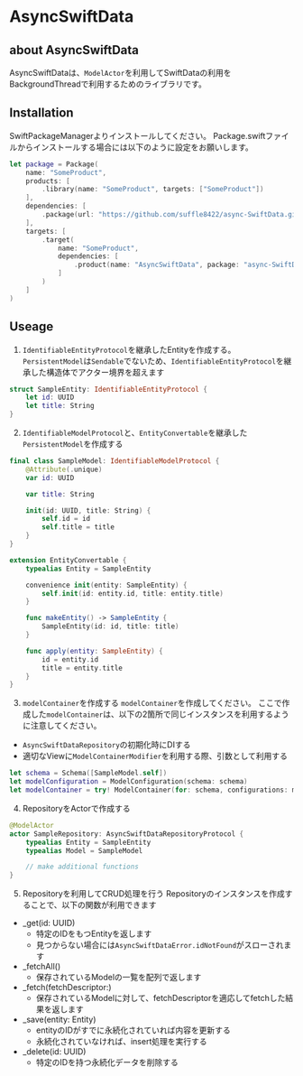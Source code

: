 # AsyncSwiftData

## about AsyncSwiftData
AsyncSwiftDataは、`ModelActor`を利用してSwiftDataの利用をBackgroundThreadで利用するためのライブラリです。

## Installation
SwiftPackageManagerよりインストールしてください。
Package.swiftファイルからインストールする場合には以下のように設定をお願いします。
```Swift
let package = Package(
    name: "SomeProduct",
    products: [
        .library(name: "SomeProduct", targets: ["SomeProduct"])
    ],
    dependencies: [
        .package(url: "https://github.com/suffle8422/async-SwiftData.git", exact: "0.1.0")
    ],
    targets: [
        .target(
            name: "SomeProduct",
            dependencies: [
                .product(name: "AsyncSwiftData", package: "async-SwiftData")
            ]
        )
    ]
)
```

## Useage
1. `IdentifiableEntityProtocol`を継承したEntityを作成する。
`PersistentModel`は`Sendable`でないため、`IdentifiableEntityProtocol`を継承した構造体でアクター境界を超えます
```Swift
struct SampleEntity: IdentifiableEntityProtocol {
    let id: UUID
    let title: String
}
```

2. `IdentifiableModelProtocol`と、`EntityConvertable`を継承した`PersistentModel`を作成する
```Swift
final class SampleModel: IdentifiableModelProtocol {
    @Attribute(.unique)
    var id: UUID

    var title: String

    init(id: UUID, title: String) {
        self.id = id
        self.title = title
    }
}

extension EntityConvertable {
    typealias Entity = SampleEntity

    convenience init(entity: SampleEntity) {
        self.init(id: entity.id, title: entity.title)
    }

    func makeEntity() -> SampleEntity {
        SampleEntity(id: id, title: title)
    }

    func apply(entity: SampleEntity) {
        id = entity.id
        title = entity.title
    }
}
```

3. `modelContainer`を作成する
`modelContainer`を作成してください。
ここで作成した`modelContainer`は、以下の2箇所で同じインスタンスを利用するように注意してください。
- `AsyncSwiftDataRepository`の初期化時にDIする
- 適切なViewに`ModelContainerModifier`を利用する際、引数として利用する
```Swift
let schema = Schema([SampleModel.self])
let modelConfiguration = ModelConfiguration(schema: schema)
let modelContainer = try! ModelContainer(for: schema, configurations: modelConfiguration)
```

4. RepositoryをActorで作成する
```Swift
@ModelActor
actor SampleRepository: AsyncSwiftDataRepositoryProtocol {
    typealias Entity = SampleEntity
    typealias Model = SampleModel

    // make additional functions
}
```

5. Repositoryを利用してCRUD処理を行う
Repositoryのインスタンスを作成することで、以下の関数が利用できます
- _get(id: UUID)
  - 特定のIDをもつEntityを返します
  - 見つからない場合には`AsyncSwiftDataError.idNotFound`がスローされます
- _fetchAll()
    - 保存されているModelの一覧を配列で返します
- _fetch(fetchDescriptor:)
    - 保存されているModelに対して、fetchDescriptorを適応してfetchした結果を返します
- _save(entity: Entity)
    - entityのIDがすでに永続化されていれば内容を更新する
    - 永続化されていなければ、insert処理を実行する
- _delete(id: UUID)
    - 特定のIDを持つ永続化データを削除する
